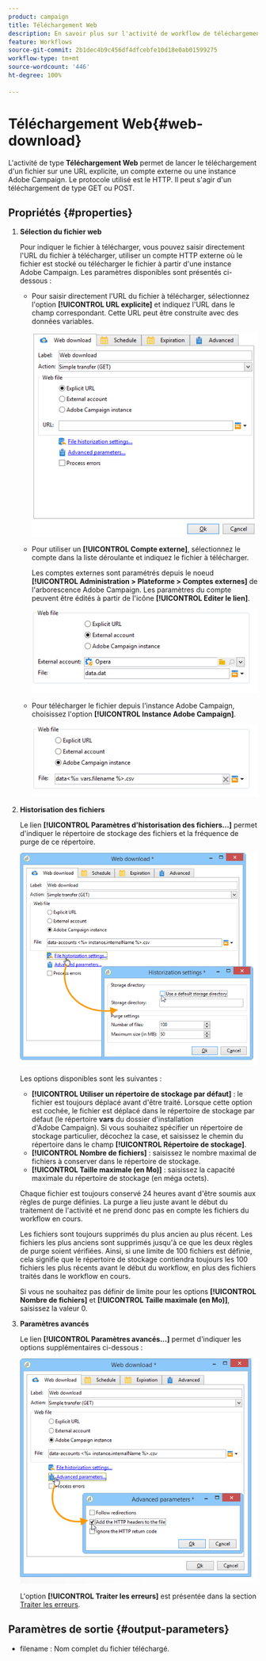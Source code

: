 ```yaml
---
product: campaign
title: Téléchargement Web
description: En savoir plus sur l'activité de workflow de téléchargement Web
feature: Workflows
source-git-commit: 2b1dec4b9c456df4dfcebfe10d18e0ab01599275
workflow-type: tm+mt
source-wordcount: '446'
ht-degree: 100%

---
```


# Téléchargement Web{#web-download}



L&#39;activité de type **Téléchargement Web** permet de lancer le téléchargement d&#39;un fichier sur une URL explicite, un compte externe ou une instance Adobe Campaign. Le protocole utilisé est le HTTP. Il peut s&#39;agir d&#39;un téléchargement de type GET ou POST.

## Propriétés {#properties}

1. **Sélection du fichier web**

   Pour indiquer le fichier à télécharger, vous pouvez saisir directement l&#39;URL du fichier à télécharger, utiliser un compte HTTP externe où le fichier est stocké ou télécharger le fichier à partir d&#39;une instance Adobe Campaign. Les paramètres disponibles sont présentés ci-dessous :

   * Pour saisir directement l&#39;URL du fichier à télécharger, sélectionnez l&#39;option **[!UICONTROL URL explicite]** et indiquez l&#39;URL dans le champ correspondant. Cette URL peut être construite avec des données variables.

      ![](assets/download_web_edit.png)

   * Pour utiliser un **[!UICONTROL Compte externe]**, sélectionnez le compte dans la liste déroulante et indiquez le fichier à télécharger.

      Les comptes externes sont paramétrés depuis le noeud **[!UICONTROL Administration > Plateforme > Comptes externes]** de l&#39;arborescence Adobe Campaign. Les paramètres du compte peuvent être édités à partir de l&#39;icône **[!UICONTROL Editer le lien]**.

      ![](assets/download_web_edit_external.png)

   * Pour télécharger le fichier depuis l&#39;instance Adobe Campaign, choisissez l&#39;option **[!UICONTROL Instance Adobe Campaign]**.

      ![](assets/download_web_edit_instance.png)

1. **Historisation des fichiers**

   Le lien **[!UICONTROL Paramètres d&#39;historisation des fichiers...]** permet d&#39;indiquer le répertoire de stockage des fichiers et la fréquence de purge de ce répertoire.

   ![](assets/download_web_edit_hist.png)

   Les options disponibles sont les suivantes :

   * **[!UICONTROL Utiliser un répertoire de stockage par défaut]** : le fichier est toujours déplacé avant d&#39;être traité. Lorsque cette option est cochée, le fichier est déplacé dans le répertoire de stockage par défaut (le répertoire **vars** du dossier d&#39;installation d&#39;Adobe Campaign). Si vous souhaitez spécifier un répertoire de stockage particulier, décochez la case, et saisissez le chemin du répertoire dans le champ **[!UICONTROL Répertoire de stockage]**.
   * **[!UICONTROL Nombre de fichiers]** : saisissez le nombre maximal de fichiers à conserver dans le répertoire de stockage.
   * **[!UICONTROL Taille maximale (en Mo)]** : saisissez la capacité maximale du répertoire de stockage (en méga octets).

   Chaque fichier est toujours conservé 24 heures avant d&#39;être soumis aux règles de purge définies. La purge a lieu juste avant le début du traitement de l&#39;activité et ne prend donc pas en compte les fichiers du workflow en cours.

   Les fichiers sont toujours supprimés du plus ancien au plus récent. Les fichiers les plus anciens sont supprimés jusqu&#39;à ce que les deux règles de purge soient vérifiées. Ainsi, si une limite de 100 fichiers est définie, cela signifie que le répertoire de stockage contiendra toujours les 100 fichiers les plus récents avant le début du workflow, en plus des fichiers traités dans le workflow en cours.

   Si vous ne souhaitez pas définir de limite pour les options **[!UICONTROL Nombre de fichiers]** et **[!UICONTROL Taille maximale (en Mo)]**, saisissez la valeur 0.

1. **Paramètres avancés**

   Le lien **[!UICONTROL Paramètres avancés...]** permet d&#39;indiquer les options supplémentaires ci-dessous :

   ![](assets/download_web_edit_advanced.png)

   L&#39;option **[!UICONTROL Traiter les erreurs]** est présentée dans la section [Traiter les erreurs](monitor-workflow-execution.md#processing-errors).

## Paramètres de sortie {#output-parameters}

* filename : Nom complet du fichier téléchargé.
